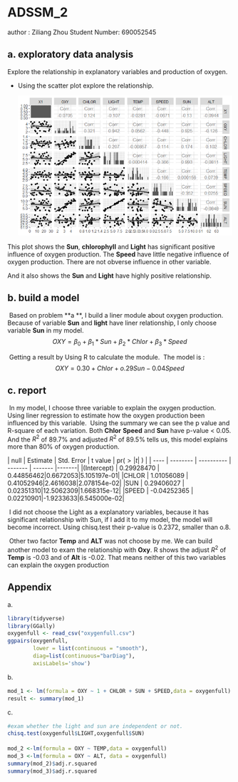 # ADSSM_2

author : Ziliang Zhou    Student Number: 690052545

## a. exploratory data analysis

Explore the relationship in explanatory variables and production of oxygen.

* Using the scatter plot explore the relationship.

  ![](plot.png)

This plot shows the **Sun**, **chlorophyll** and **Light** has significant positive influence of oxygen production. The **Speed** have little negative influence of oxygen production. There are not obverse influence in other variable. 

And it also shows the **Sun** and **Light** have highly positive relationship.



## b. build a model

​	Based on problem **a **, I build a liner module about oxygen production. Because of variable **Sun** and **light** have liner relationship, I only choose variable **Sun** in my model.
$$
OXY = \beta_0 + \beta_1*Sun + \beta_2*Chlor + \beta_3*Speed
$$

​	Getting a result by Using R to calculate the module. 
​	The model is :
$$
OXY = 0.30 + Chlor + o.29Sun - 0.04Speed
$$





## c. report

​	In my model, I choose three variable to explain the oxygen production. Using liner regression to estimate how the oxygen production been influenced by this variable.
​	Using the summary we can see the p value and R-square of each variation. Both **Chlor** **Speed** and **Sun** have p-value < 0.05. And the $R^2$ of 89.7% and adjusted $R^2$ of 89.5% tells us, this model explains more than 80% of oxygen production.

| null | Estimate | Std. Error | t value | pr($>|t|$ ) |
| ---- | -------- | ---------- | ------- | ------- |-------|
|(Intercept) |  0.29928470 | 0.44856462|0.6672053|5.105197e-01|
|CHLOR | 1.01056089 | 0.41052946|2.4616038|2.078154e-02|
|SUN | 0.29406027 | 0.02351310|12.5062309|1.668315e-12|
|SPEED | -0.04252365 | 0.02210901|-1.9233633|6.545000e-02|

​	I did not choose the Light as a explanatory variables, because it has significant relationship with Sun, if I add it to my model, the model will become incorrect. Using chisq.test their p-value is 0.2372, smaller than o.8. 

​	Other two factor **Temp** and **ALT** was not choose by me. We can build another model to exam the relationship with **Oxy**. R shows the adjust $R^2$ of **Temp** is -0.03 and of **Alt** is -0.02. That means neither of this two variables can explain the oxygen production

## Appendix

a.

```R
library(tidyverse)
library(GGally)
oxygenfull <- read_csv("oxygenfull.csv")
ggpairs(oxygenfull,
        lower = list(continuous = "smooth"),
        diag=list(continuous="barDiag"),
        axisLabels='show')
```

b.

```R
mod_1 <- lm(formula = OXY ~ 1 + CHLOR + SUN + SPEED,data = oxygenfull)
result <- summary(mod_1)
```

c.

```R
#exam whether the light and sun are independent or not.
chisq.test(oxygenfull$LIGHT,oxygenfull$SUN)

mod_2 <-lm(formula = OXY ~ TEMP,data = oxygenfull)
mod_3 <-lm(formula = OXY ~ ALT, data = oxygenfull)
summary(mod_2)$adj.r.squared
summary(mod_3)$adj.r.squared
```

